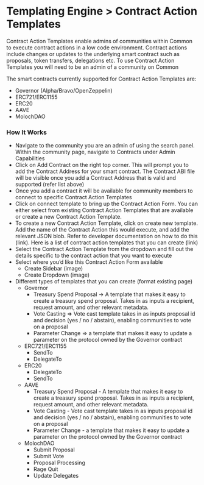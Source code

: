 # Templating Engine > Contract Action Templates 

Contract Action Templates enable admins of communities within Common to execute contract actions in a low code environment. Contract actions include changes or updates to the underlying smart contract such as proposals, token transfers, delegations etc. To use Contract Action Templates you will need to be an admin of a community on Common

The smart contracts currently supported for Contract Action Templates are:

- Governor (Alpha/Bravo/OpenZeppelin)
- ERC721/ERC1155
- ERC20
- AAVE
- MolochDAO

### How It Works

- Navigate to the community you are an admin of using the search panel. Within the community page, navigate to Contracts under Admin Capabilities
- Click on Add Contract on the right top corner. This will prompt you to add the Contract Address for your smart contract. The Contract ABI file will be visible once you add a Contract Address that is valid and supported (refer list above)
- Once you add a contract it will be available for community members to connect to specific Contract Action Templates
- Click on connect template to bring up the Contract Action Form. You can either select from existing Contract Action Templates that are available or create a new Contract Action Template.
- To create a new Contract Action Template, click on create new template. Add the name of the Contract Action this would execute, and add the relevant JSON blob. Refer to developer documentation on how to do this (link). Here is a list of contract action templates that you can create (link)
- Select the Contract Action Template from the dropdown and fill out the details specific to the contract action that you want to execute
- Select where you’d like this Contract Action Form available
    - Create Sidebar (image)
    - Create Dropdown (image)
- Different types of templates that you can create  (format existing page)
    - Governor
        - Treasury Spend Proposal → A template that makes it easy to create a treasury spend proposal. Takes in as inputs a recipient, request amount, and other relevant metadata.
        - Vote Casting  ⇒  Vote cast template takes in as inputs proposal id and decision (yes / no / abstain), enabling communities to vote on a proposal
        - Parameter Change ⇒ a template that makes it easy to update a parameter on the protocol owned by the Governor contract
    - ERC721/ERC1155
        - SendTo
        - DelegateTo
    - ERC20
        - DelegateTo
        - SendTo
    - AAVE
        - Treasury Spend Proposal - A template that makes it easy to create a treasury spend proposal. Takes in as inputs a recipient, request amount, and other relevant metadata.
        - Vote Casting - Vote cast template takes in as inputs proposal id and decision (yes / no / abstain), enabling communities to vote on a proposal
        - Parameter Change - a template that makes it easy to update a parameter on the protocol owned by the Governor contract
    - MolochDAO
        - Submit Proposal
        - Submit Vote
        - Proposal Processing
        - Rage Quit
        - Update Delegates